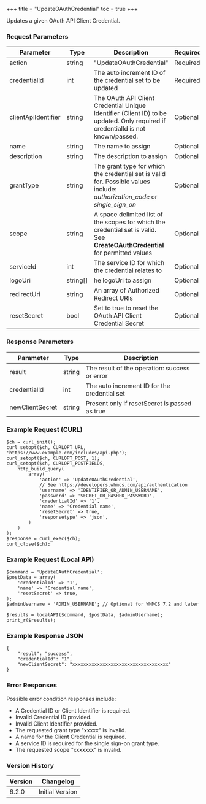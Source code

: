 +++
title = "UpdateOAuthCredential"
toc = true
+++

Updates a given OAuth API Client Credential.

### Request Parameters

| Parameter | Type | Description | Required |
| --------- | ---- | ----------- | -------- |
| action | string | "UpdateOAuthCredential" | Required |
| credentialId | int | The auto increment ID of the credential set to be updated | Required |
| clientApiIdentifier | string | The OAuth API Client Credential Unique Identifier (Client ID) to be updated. Only required if credentialId is not known/passed. | Optional |
| name | string | The name to assign | Optional |
| description | string | The description to assign | Optional |
| grantType | string | The grant type for which the credential set is valid for. Possible values include: *authorization_code* or *single_sign_on* | Optional |
| scope | string | A space delimited list of the scopes for which the credential set is valid. See **CreateOAuthCredential** for permitted values | Optional |
| serviceId | int | The service ID for which the credential relates to | Optional |
| logoUri | string[] | he logoUri to assign | Optional |
| redirectUri | string | An array of Authorized Redirect URIs | Optional |
| resetSecret | bool | Set to true to reset the OAuth API Client Credential Secret | Optional |

### Response Parameters

| Parameter | Type | Description |
| --------- | ---- | ----------- |
| result | string | The result of the operation: success or error |
| credentialId | int | The auto increment ID for the credential set |
| newClientSecret | string | Present only if resetSecret is passed as true |


### Example Request (CURL)

```
$ch = curl_init();
curl_setopt($ch, CURLOPT_URL, 'https://www.example.com/includes/api.php');
curl_setopt($ch, CURLOPT_POST, 1);
curl_setopt($ch, CURLOPT_POSTFIELDS,
    http_build_query(
        array(
            'action' => 'UpdateOAuthCredential',
            // See https://developers.whmcs.com/api/authentication
            'username' => 'IDENTIFIER_OR_ADMIN_USERNAME',
            'password' => 'SECRET_OR_HASHED_PASSWORD',
            'credentialId' => '1',
            'name' => 'Credential name',
            'resetSecret' => true,
            'responsetype' => 'json',
        )
    )
);
$response = curl_exec($ch);
curl_close($ch);
```


### Example Request (Local API)

```
$command = 'UpdateOAuthCredential';
$postData = array(
    'credentialId' => '1',
    'name' => 'Credential name',
    'resetSecret' => true,
);
$adminUsername = 'ADMIN_USERNAME'; // Optional for WHMCS 7.2 and later

$results = localAPI($command, $postData, $adminUsername);
print_r($results);
```


### Example Response JSON

```
{
    "result": "success",
    "credentialId": "1",
    "newClientSecret": "xxxxxxxxxxxxxxxxxxxxxxxxxxxxxxxxxxx"
}
```


### Error Responses

Possible error condition responses include:

* A Credential ID or Client Identifier is required.
* Invalid Credential ID provided.
* Invalid Client Identifier provided.
* The requested grant type "xxxxx" is invalid.
* A name for the Client Credential is required.
* A service ID is required for the single sign-on grant type.
* The requested scope "xxxxxxx" is invalid.


### Version History

| Version | Changelog |
| ------- | --------- |
| 6.2.0 | Initial Version |
